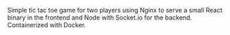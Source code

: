 Simple tic tac toe game for two players using Nginx to serve a small React binary in the frontend and Node with Socket.io for the backend. Containerized with Docker.